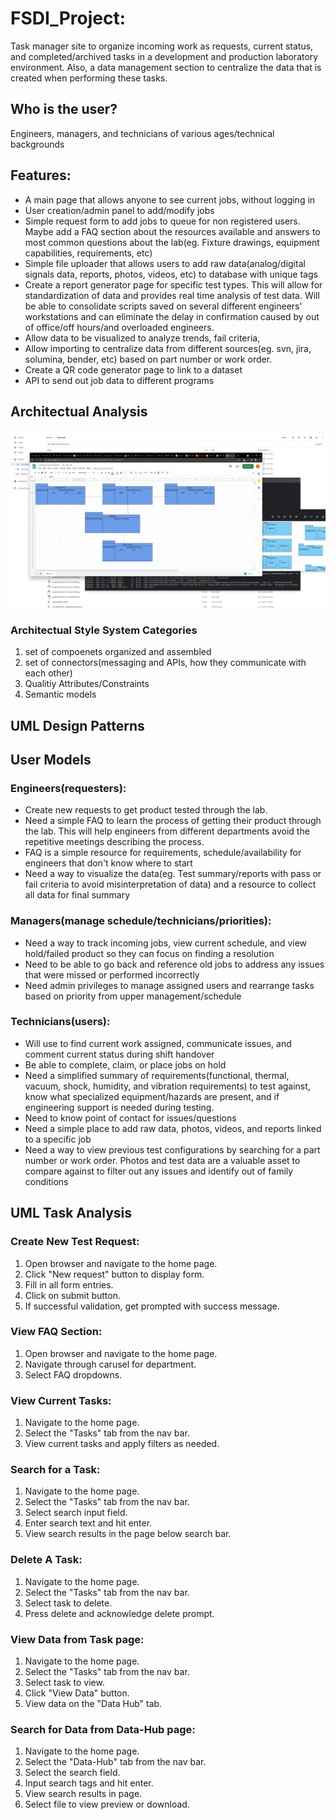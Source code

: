 # FSDI_Project: 
Task manager site to organize incoming work as requests, current status, and completed/archived tasks in a development and production laboratory environment. Also, a data management section to centralize the data that is created when performing these tasks.

## Who is the user?
Engineers, managers, and technicians of various ages/technical backgrounds
## Features:
- A main page that allows anyone to see current jobs, without logging in
- User creation/admin panel to add/modify jobs
- Simple request form to add jobs to queue for non registered users. Maybe add a FAQ section about the resources available and answers to most common questions about the lab(eg. Fixture drawings, equipment capabilities, requirements, etc)
- Simple file uploader that allows users to add raw data(analog/digital signals data, reports, photos, videos, etc) to database with unique tags
- Create a report generator page for specific test types. This will allow for standardization of data and provides real time analysis of test data. Will be able to consolidate scripts saved on several different engineers' workstations and can eliminate the delay in confirmation caused by out of office/off hours/and overloaded engineers.
- Allow data to be visualized to analyze trends, fail criteria, 
- Allow importing to centralize data from different sources(eg. svn, jira, solumina, bender, etc) based on part number or work order.
- Create a QR code generator page to link to a dataset
- API to send out job data to different programs

## Architectual Analysis
![alt text](https://raw.githubusercontent.com/jrjbkr29/FSDI17_CAP_PROJ/47fdd578ce03188b01cb42248cc5f2358b0ec674/UX/Arch_Analy.png)

### Architectual Style System Categories
1. set of compoenets organized and assembled
2. set of connectors(messaging and APIs, how they communicate with each other)
3. Qualitiy Attributes/Constraints
4. Semantic models
## UML Design Patterns


## User Models
### Engineers(requesters): 
- Create new requests to get product tested through the lab.
- Need a simple FAQ to learn the process of getting their product through the lab. This will help engineers from different departments avoid the repetitive meetings describing the process.
- FAQ is a simple resource for requirements, schedule/availability for engineers that don't know where to start
- Need a way to visualize the data(eg. Test summary/reports with pass or fail criteria to avoid misinterpretation of data) and a resource to collect all data for final summary
### Managers(manage schedule/technicians/priorities):
- Need a way to track incoming jobs, view current schedule, and view hold/failed product so they can focus on finding a resolution 
- Need to be able to go back and reference old jobs to address any issues that were missed or performed incorrectly
- Need admin privileges to manage assigned users and rearrange tasks based on priority from upper management/schedule
### Technicians(users):
- Will use to find current work assigned, communicate issues, and comment current status during shift handover
- Be able to complete, claim, or place jobs on hold
- Need a simplified summary of requirements(functional, thermal, vacuum, shock, humidity, and vibration requirements) to test against, know what specialized equipment/hazards are present, and if engineering support is needed during testing. 
- Need to know point of contact for issues/questions
- Need a simple place to add raw data, photos, videos, and reports linked to a specific job
- Need a way to view previous test configurations by searching for a part number or work order. Photos and test data are a valuable asset to compare against to filter out any issues and identify out of family conditions

## UML Task Analysis
### Create New Test Request:
1. Open browser and navigate to the home page. 
2. Click "New request" button to display form.
3. Fill in all form entries.
4. Click on submit button.
5. If successful validation, get prompted with success message.

### View FAQ Section:
1. Open browser and navigate to the home page.
2. Navigate through carusel for department.
3. Select FAQ dropdowns.

### View Current Tasks:
1. Navigate to the home page.
2. Select the "Tasks" tab from the nav bar.
3. View current tasks and apply filters as needed.

### Search for a Task:
1. Navigate to the home page.
2. Select the "Tasks" tab from the nav bar.
3. Select search input field.
4. Enter search text and hit enter.
5. View search results in the page below search bar.

### Delete A Task:
1. Navigate to the home page.
2. Select the "Tasks" tab from the nav bar.
3. Select task to delete.
4. Press delete and acknowledge delete prompt.

### View Data from Task page:
1. Navigate to the home page.
2. Select the "Tasks" tab from the nav bar.
3. Select task to view.
4. Click "View Data" button.
5. View data on the "Data Hub" tab.

### Search for Data from Data-Hub page:
1. Navigate to the home page.
2. Select the "Data-Hub" tab from the nav bar.
3. Select the search field.
4. Input search tags and hit enter.
5. View search results in page.
6. Select file to view preview or download.





